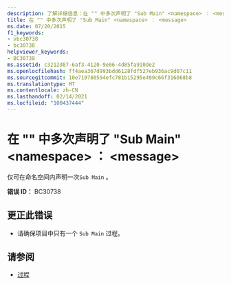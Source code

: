 ```yaml
---
description: 了解详细信息：在 "" 中多次声明了 "Sub Main" <namespace> ： <message>
title: 在 "" 中多次声明了 "Sub Main" <namespace> ： <message>
ms.date: 07/20/2015
f1_keywords:
- vbc30738
- bc30738
helpviewer_keywords:
- BC30738
ms.assetid: c3212d87-6af3-4120-9e06-4d85fa910de2
ms.openlocfilehash: ff4aea367d993bdd6128fdf527eb936ac9d07c11
ms.sourcegitcommit: 10e719780594efc781b15295e499c66f316068b8
ms.translationtype: MT
ms.contentlocale: zh-CN
ms.lasthandoff: 02/14/2021
ms.locfileid: "100437444"
---
```

# <a name="sub-main-is-declared-more-than-once-in-namespace-message"></a>在 "" 中多次声明了 "Sub Main" \<namespace> ： \<message>

仅可在命名空间内声明一次`Sub Main` 。  
  
 **错误 ID：** BC30738  
  
## <a name="to-correct-this-error"></a>更正此错误  
  
- 请确保项目中只有一个 `Sub Main` 过程。  
  
## <a name="see-also"></a>请参阅

- [过程](../programming-guide/language-features/procedures/index.md)
